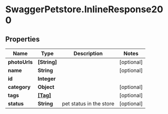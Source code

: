 # SwaggerPetstore.InlineResponse200

## Properties
Name | Type | Description | Notes
------------ | ------------- | ------------- | -------------
**photoUrls** | **[String]** |  | [optional] 
**name** | **String** |  | [optional] 
**id** | **Integer** |  | 
**category** | **Object** |  | [optional] 
**tags** | [**[Tag]**](Tag.md) |  | [optional] 
**status** | **String** | pet status in the store | [optional] 


